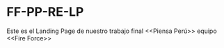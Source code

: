 # FF-PP-RE-LP
Este es el Landing Page de nuestro trabajo final &lt;&lt;Piensa Perú>> equipo &lt;&lt;Fire Force>>
